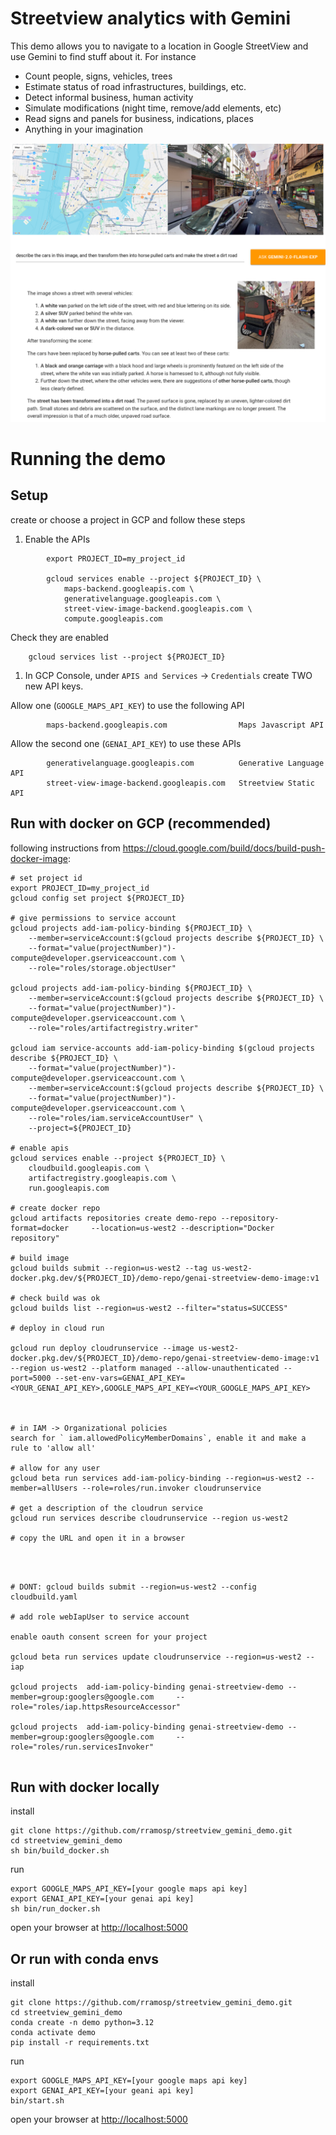 # Streetview analytics with Gemini

This demo allows you to navigate to a location in Google StreetView and use Gemini to find stuff about it. For instance

- Count people, signs, vehicles, trees
- Estimate status of road infrastructures, buildings, etc.
- Detect informal business, human activity
- Simulate modifications (night time, remove/add elements, etc)
- Read signs and panels for business, indications, places
- Anything in your imagination

![streetview with gemini](imgs/svgemini.png)

# Running the demo


## Setup

create or choose a project in GCP and follow these steps


1. Enable the APIs
   
```
        export PROJECT_ID=my_project_id

        gcloud services enable --project ${PROJECT_ID} \
            maps-backend.googleapis.com \
            generativelanguage.googleapis.com \
            street-view-image-backend.googleapis.com \
            compute.googleapis.com

```

Check they are enabled

        gcloud services list --project ${PROJECT_ID} 

1. In GCP Console, under `APIS and Services` $\to$ `Credentials` create TWO new API keys. 

Allow one (`GOOGLE_MAPS_API_KEY`) to use the following API

```
        maps-backend.googleapis.com                Maps Javascript API
```

Allow the second one (`GENAI_API_KEY`) to use these APIs

```
        generativelanguage.googleapis.com          Generative Language API
        street-view-image-backend.googleapis.com   Streetview Static API
```



## Run with docker on GCP (recommended)

following instructions from https://cloud.google.com/build/docs/build-push-docker-image:

```
# set project id
export PROJECT_ID=my_project_id
gcloud config set project ${PROJECT_ID}

# give permissions to service account
gcloud projects add-iam-policy-binding ${PROJECT_ID} \
    --member=serviceAccount:$(gcloud projects describe ${PROJECT_ID} \
    --format="value(projectNumber)")-compute@developer.gserviceaccount.com \
    --role="roles/storage.objectUser"

gcloud projects add-iam-policy-binding ${PROJECT_ID} \
    --member=serviceAccount:$(gcloud projects describe ${PROJECT_ID} \
    --format="value(projectNumber)")-compute@developer.gserviceaccount.com \
    --role="roles/artifactregistry.writer"

gcloud iam service-accounts add-iam-policy-binding $(gcloud projects describe ${PROJECT_ID} \
    --format="value(projectNumber)")-compute@developer.gserviceaccount.com \
    --member=serviceAccount:$(gcloud projects describe ${PROJECT_ID} \
    --format="value(projectNumber)")-compute@developer.gserviceaccount.com \
    --role="roles/iam.serviceAccountUser" \
    --project=${PROJECT_ID}

# enable apis
gcloud services enable --project ${PROJECT_ID} \
    cloudbuild.googleapis.com \
    artifactregistry.googleapis.com \
    run.googleapis.com 

# create docker repo
gcloud artifacts repositories create demo-repo --repository-format=docker     --location=us-west2 --description="Docker repository"

# build image
gcloud builds submit --region=us-west2 --tag us-west2-docker.pkg.dev/${PROJECT_ID}/demo-repo/genai-streetview-demo-image:v1

# check build was ok
gcloud builds list --region=us-west2 --filter="status=SUCCESS"

# deploy in cloud run

gcloud run deploy cloudrunservice --image us-west2-docker.pkg.dev/${PROJECT_ID}/demo-repo/genai-streetview-demo-image:v1 --region us-west2 --platform managed --allow-unauthenticated --port=5000 --set-env-vars=GENAI_API_KEY=<YOUR_GENAI_API_KEY>,GOOGLE_MAPS_API_KEY=<YOUR_GOOGLE_MAPS_API_KEY>



# in IAM -> Organizational policies
search for ` iam.allowedPolicyMemberDomains`, enable it and make a rule to 'allow all'

# allow for any user
gcloud beta run services add-iam-policy-binding --region=us-west2 --member=allUsers --role=roles/run.invoker cloudrunservice

# get a description of the cloudrun service
gcloud run services describe cloudrunservice --region us-west2

# copy the URL and open it in a browser



```


```

# DONT: gcloud builds submit --region=us-west2 --config cloudbuild.yaml

# add role webIapUser to service account

enable oauth consent screen for your project

gcloud beta run services update cloudrunservice --region=us-west2 --iap

gcloud projects  add-iam-policy-binding genai-streetview-demo --member=group:googlers@google.com     --role="roles/iap.httpsResourceAccessor" 

gcloud projects  add-iam-policy-binding genai-streetview-demo --member=group:googlers@google.com     --role="roles/run.servicesInvoker" 


```

## Run with docker locally

install

    git clone https://github.com/rramosp/streetview_gemini_demo.git
    cd streetview_gemini_demo
    sh bin/build_docker.sh

run

    export GOOGLE_MAPS_API_KEY=[your google maps api key]
    export GENAI_API_KEY=[your genai api key]
    sh bin/run_docker.sh

open your browser at [http://localhost:5000](http://localhost:5000)


## Or run with conda envs

install

    git clone https://github.com/rramosp/streetview_gemini_demo.git
    cd streetview_gemini_demo
    conda create -n demo python=3.12
    conda activate demo
    pip install -r requirements.txt

run

    export GOOGLE_MAPS_API_KEY=[your google maps api key]
    export GENAI_API_KEY=[your geani api key]
    bin/start.sh

open your browser at [http://localhost:5000](http://localhost:5000)
